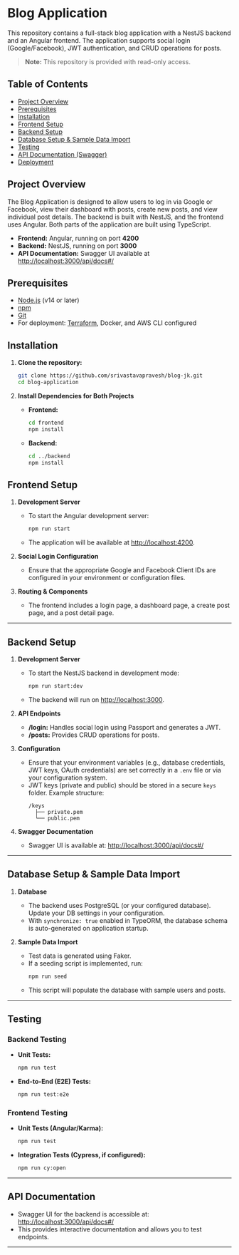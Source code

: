 # Blog Application

This repository contains a full-stack blog application with a NestJS backend and an Angular frontend. The application supports social login (Google/Facebook), JWT authentication, and CRUD operations for posts.

> **Note:** This repository is provided with read-only access.

## Table of Contents

- [Project Overview](#project-overview)
- [Prerequisites](#prerequisites)
- [Installation](#installation)
- [Frontend Setup](#frontend-setup)
- [Backend Setup](#backend-setup)
- [Database Setup & Sample Data Import](#database-setup--sample-data-import)
- [Testing](#testing)
- [API Documentation (Swagger)](#api-documentation-swagger)
- [Deployment](#deployment)

## Project Overview

The Blog Application is designed to allow users to log in via Google or Facebook, view their dashboard with posts, create new posts, and view individual post details. The backend is built with NestJS, and the frontend uses Angular. Both parts of the application are built using TypeScript.

- **Frontend:** Angular, running on port **4200**
- **Backend:** NestJS, running on port **3000**
- **API Documentation:** Swagger UI available at [http://localhost:3000/api/docs#/](http://localhost:3000/api/docs#/)

## Prerequisites

- [Node.js](https://nodejs.org/en/) (v14 or later)
- [npm](https://www.npmjs.com/)
- [Git](https://git-scm.com/)
- For deployment: [Terraform](https://www.terraform.io/), Docker, and AWS CLI configured

## Installation

1. **Clone the repository:**
   ```bash
   git clone https://github.com/srivastavapravesh/blog-jk.git
   cd blog-application


2. **Install Dependencies for Both Projects**

   - **Frontend:**
     ```bash
     cd frontend
     npm install
     ```
   - **Backend:**
     ```bash
     cd ../backend
     npm install
     ```

## Frontend Setup

1. **Development Server**
   - To start the Angular development server:
     ```bash
     npm run start
     ```
   - The application will be available at [http://localhost:4200](http://localhost:4200).

2. **Social Login Configuration**
   - Ensure that the appropriate Google and Facebook Client IDs are configured in your environment or configuration files.

3. **Routing & Components**
   - The frontend includes a login page, a dashboard page, a create post page, and a post detail page.

---

## Backend Setup

1. **Development Server**
   - To start the NestJS backend in development mode:
     ```bash
     npm run start:dev
     ```
   - The backend will run on [http://localhost:3000](http://localhost:3000).

2. **API Endpoints**
   - **/login:** Handles social login using Passport and generates a JWT.
   - **/posts:** Provides CRUD operations for posts.
   
3. **Configuration**
   - Ensure that your environment variables (e.g., database credentials, JWT keys, OAuth credentials) are set correctly in a `.env` file or via your configuration system.
   - JWT keys (private and public) should be stored in a secure `keys` folder. Example structure:
     ```
     /keys
       ├── private.pem
       └── public.pem
     ```

4. **Swagger Documentation**
   - Swagger UI is available at: [http://localhost:3000/api/docs#/](http://localhost:3000/api/docs#/)

---

## Database Setup & Sample Data Import

1. **Database**
   - The backend uses PostgreSQL (or your configured database). Update your DB settings in your configuration.
   - With `synchronize: true` enabled in TypeORM, the database schema is auto-generated on application startup.

2. **Sample Data Import**
   - Test data is generated using Faker.
   - If a seeding script is implemented, run:
     ```bash
     npm run seed
     ```
   - This script will populate the database with sample users and posts.

---

## Testing

### Backend Testing

- **Unit Tests:**
  ```bash
  npm run test
  ```
- **End-to-End (E2E) Tests:**
  ```bash
  npm run test:e2e
  ```

### Frontend Testing

- **Unit Tests (Angular/Karma):**
  ```bash
  npm run test
  ```
- **Integration Tests (Cypress, if configured):**
  ```bash
  npm run cy:open
  ```

---

## API Documentation

- Swagger UI for the backend is accessible at:
  [http://localhost:3000/api/docs#/](http://localhost:3000/api/docs#/)
- This provides interactive documentation and allows you to test endpoints.

---
